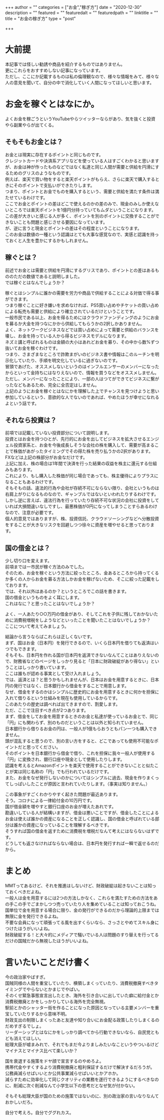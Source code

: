 +++
author = ""
categories = ["お金","稼ぎ方"]
date = "2020-12-30"
description = ""
featured = ""
featuredalt = ""
featuredpath = ""
linktitle = ""
title = "お金の稼ぎ方"
type = "post"

+++

# 大前提
本記事では怪しい勧誘や商品を紹介するものではありません。  
更にこれらをおすすめしない記事になっています。  
ただし、ここにか記載するものは私の倫理観なので、様々な情報をみて、様々な人の意見を聞いて、自分の中で消化していく人間になってほしいと思います。

# お金を稼ぐとはなにか。
よくお金を稼ごうというYouTubeやらツイッターならがあり、気を抜くと投資やら副業やらが出てくる。  

## そもそもお金とは？
お金とは現実に存在するポイントと同じものです。  
クレジットカードや決済系アプリなどを使っている人はすごくわかると思いますが、お金は神が作ったものなどではなく私達と同じ人間が需要と供給を円滑にするためのグリスのようなものです。  
例えば、楽天で買い物をすると楽天ポイントがもらえ、さらに楽天で購入するときにそのポイントで支払いができたりします。  
つまり、ポイントとお金でものを購入するという、需要と供給を満たす条件は満たせているわけです。  
ここでお金とポイントの差はどこで使えるのかの差のみで、現金のみしか使えないところでは楽天ポイントを1億円分持っていてもムダということになります。  
この差が大きいと感じる人が多く、ポイントを別のポイントに交換することができないことも問題と感じさせる要因になっています。  
が、逆に言うと現金とポイントの差はその程度ということになります。  
このお金は数値の一種という認識はとても大事な感覚なので、実感と認識を持っておくと人生を豊かにするかもしれません。

## 稼ぐとは？
前述でお金とは需要と供給を円滑にするグリスであり、ポイントとの差はあるもののただの数値であると説明しました。  
では稼ぐとはなんでしょうか？

稼ぐとはシンプルに誰かの需要を労力や商品で供給することによる対価で得る事ができます。  
つまり稼ぐことに好き嫌いを求めなければ、PS5買い占めやチケットの買い占めによる転売も需要と供給により確立されているだけということです。  
一般市民である以上、お金を得るためにはクラウドファンディングのようにお金を募るか大金を持つなにかから供給してもらうかの2択しかありません。  
よく、ネットワークビジネスなどでは買い占めによって需要と供給のバランスを壊し、お金を持っている人から得るビジネスモデルになります。  
ネズミ講と呼ばれるものは金額の大小はあれどお金を募り、その中から数%ずつ抜いてお金を稼ぐわけです。  
つまり、さまざまなところで詐欺まがいのビジネス書や情報はこのルーチンを明示化していたり、手順を明文化しているに過ぎないのです。  
冒頭であげた、オススメしないというのはインフルエンサーのメンバーになったからといって金持ちにはなりえないので、情報を買うなどをオススメしません。  
ただし、メンバーになったことにより、一部の人はつてができてビジネスに繋がったなどもあるため、完全に全否定はしません。  
上記のようにお金を稼ぐとはなにかを理解した上でチャンスを見つけようと思い参加しているという、意欲的な人でないのであれば、やめたほうが幸せになれるよという話です。

## それなら投資は？
前項では記載していない投資部分について説明します。  
投資とはお金を持つひとが、先行的にお金を出してビジネスを拡大させるエンジェル投資家系と、お金を今後成長しそうな会社の株を購入して、需要が高まることで株価があがったタイミングでその得た株を売り払うかの2択があります。  
FXなどは上記の株部分がお金なだけです。  
上記に加え、株の場合は1年間で決済を行った結果の収益を株主に還元する仕組みもあります。  
これにより、もし購入した株価が同じ場合であっても、株主優待によりプラスになることもあるわけです。  
そもそもの話、違法的行為や会社が存続不可にならない限り、会社というものは右肩上がりになるものなので、ギャンブルではないといわれたりするわけです。  
しかし逆に言えば、違法行為を行っていたり存続不可な状況の会社に投資をしていれば大損間違いなしですし、最悪株価が0円になってしまうことすらあるわけなので、注意が必要です。  
個人的意見ではありますが、株、投資信託、クラウドソーシングなどへ分散投資をすることが大きなリスクを回避しつつ徐々に資産を増やせると思っております。  


## 国の借金とは？
少し切り口を変えます。  
前項までは一市民が稼ぐ方法のみでした。  
そのため、お金を稼ぐという方法に絞ったところ、金あるところから持ってくるか多くの人からお金を募る方法しかお金を稼げないため、そこに絞った記載をしております。  
では、それ以外はあるのか？というところでこの話を書きます。  
国の借金というものをよく耳にします。  
これはなに？と思ったことはないでしょうか？

よく、一人あたり○○万円の借金があり、そしてこれを子供に残しておかないために消費税増税をしようなどといったことを聞いたことはないでしょうか？  
ここについて考えてみましょう。

結論から言うならばこれらは正しくないです。  
まず、国はお金（日本円）を発行できるので、いくら日本円を借りても返済はいつでもできます。  
そもそも、日本円を作れる国が日本円を返済できないなんてことはありえないので、財務省などのページをしっかり見ると「日本に財政破綻があり得ない」ということはしっかり書いています。  
ここは誰もが認める事実として受け入れましょう。  
では、返済とは？と思うかもしれませんが、日本はお金を用意するときに、日本円の発行ではなく、日本銀行から借金をすることで用意します。  
なぜ、借金をするのかはシンプルに歴史的にお金を用意するときに何かを担保に入れて借りるという仕組みを現在も使用しているからです。  
このあたりの歴史は調べれば出てきますので、割愛します。  
ただ、ここで注目すべき点が2つあります。  
まず、借金をしてお金を用意するときのお金と私達が使っているお金とで、同じ「円」にも関わらず、別のものだということは以外と知られていません。  
日本銀行から借りるお金の円は、一般人が1億もらおうともパン一つも購入できません。  
頭が混乱すると思うので、別の言い方をすると、どこであっても使用不可能なポイントだと思ってください。  
そのポイントを日本銀行から借金で借り、これを担保に我々一般人が使用する「円」に変換され、銀行口座や現金として使用したりします。  
認識を考えるとAmazonポイントを楽天で使用することができないことと似たことが実は同じ名称の「円」でも行われているだけです。  
また、お金をなぜ発行しないのかについてはシンプルに過去、現金を作りまくってしっぱいしたことが原因と言われていたりします。（事実は知りません。）

この事象がすごくわかりやすく起きた問題が最近あります。  
そう。コロナによる一律給付金の10万円です。  
国が借金額を増やすと銀行口座のお金が増えたあれです。  
勘違いしている人が結構いますが、借金は悪いことですが、借金したことによるお金は使えば誰かの資産になることを正しく認識し、国の借金と呼ばれている部分は誰かの資産になっていることを理解するべきです。  
そうすれば国の借金を返すために消費税を増税だなんて考えにはならないはずです。  
どうしても返さなければならない場合は、日本円を発行すれば一瞬で返せるのだから。  

# まとめ
MMTってあるけど、それを推進はしないけど、財政破綻は起きないことは知っておくべきだよね。  
一般人は金を用意するには2つの方法しかなく、これらを満たすための方法をあの手この手でごまかしつつ売っていたり人を集めていることは知っておこうね。  
国単位で金を用意する場合に限り、金の発行ができるのだから理論的上限までは無限に金を発行できるよね。  
不要な会員になって頑張ってる風を出すくらいなら、さっさとやめてスキル身につけたほうがいいよね。  
財政破綻する！と大々的にメディアで騒いでいる人は問題のすり替えを行ってるだけの国賊だから無視したほうがいいよね。  


# 言いたいことだけ書く
今の政治家やばすぎ。  
国賊同様の人間を重宝していたり、横領しまくっていたり、消費税撤廃すべきタイミングでやらないとかまじでやばい。  
そのくせ緊急事態宣言出したとき、海外を引き合いに出していた癖に給付金とか消費税撤廃とかをしっかりしている海外を完全無視。  
駅前とかのシャッター街を作ることになった原因となっている主要メンバーを重宝していたりするから意味不明。  
財政支出の制限しまくったあと友達や知り合いにお金配る政策したりしまくるのだめすぎるでしょ。  
リーダーシップとはなにかをしっかり調べてから行動できないなら、自民党ともども消えてほしい。  
総理大臣が嘘まみれで、それでもまだ今よりましみたいなこというやついるけどマイナスとマイナス比べて楽しいか？

国を衰退する施策をドヤ顔で宣言するのやめろよ。  
携帯代金やすくするより消費税撤廃と粗利保証するだけで解決するだろうが。  
公務員減らせばいいとか公共事業減らせばいいとかアホか。  
減らすために効率化して同じクオリティの業務を遂行できるようにするべきなのに、削減に次ぐ削減なんて小学生以下の思考だとなぜ気が付かない。  

そもそも総理大臣が国のための施策ではないのに、別の政治家の言いなりなんておかしいだろ。

自分で考えろ。自分でググれカス。
